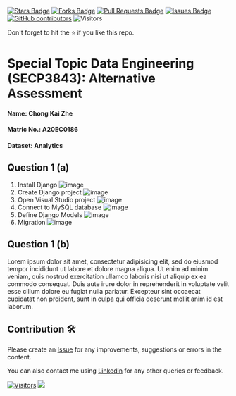 <a href="https://github.com/drshahizan/SECP3843/stargazers"><img src="https://img.shields.io/github/stars/drshahizan/SECP3843" alt="Stars Badge"/></a>
<a href="https://github.com/drshahizan/SECP3843/network/members"><img src="https://img.shields.io/github/forks/drshahizan/SECP3843" alt="Forks Badge"/></a>
<a href="https://github.com/drshahizan/SECP3843/pulls"><img src="https://img.shields.io/github/issues-pr/drshahizan/SECP3843" alt="Pull Requests Badge"/></a>
<a href="https://github.com/drshahizan/SECP3843/issues"><img src="https://img.shields.io/github/issues/drshahizan/SECP3843" alt="Issues Badge"/></a>
<a href="https://github.com/drshahizan/SECP3843/graphs/contributors"><img alt="GitHub contributors" src="https://img.shields.io/github/contributors/drshahizan/SECP3843?color=2b9348"></a>
![Visitors](https://api.visitorbadge.io/api/visitors?path=https%3A%2F%2Fgithub.com%2Fdrshahizan%2FSECP3843&labelColor=%23d9e3f0&countColor=%23697689&style=flat)


Don't forget to hit the :star: if you like this repo.

# Special Topic Data Engineering (SECP3843): Alternative Assessment

#### Name: Chong Kai Zhe
#### Matric No.: A20EC0186
#### Dataset: Analytics

## Question 1 (a)
1. Install Django
  ![image](https://github.com/drshahizan/SECP3843/assets/120616074/5922c29c-6335-4713-9b47-4f3e5b3769d3)
2. Create Django project
   ![image](https://github.com/drshahizan/SECP3843/assets/120616074/498a9fc7-7b0c-4bc1-97ad-d462cb06dd36)
3. Open Visual Studio project
   ![image](https://github.com/drshahizan/SECP3843/assets/120616074/c506b0a7-9d21-4a56-80be-8366723b07d4)
4. Connect to MySQL database
   ![image](https://github.com/drshahizan/SECP3843/assets/120616074/d48f6159-5fe7-4f54-b9cc-32bb72e264f0)
5. Define Django Models
   ![image](https://github.com/drshahizan/SECP3843/assets/120616074/93b00fca-ce9c-4b9c-8e0a-30e632047069)
6. Migration
   ![image](https://github.com/drshahizan/SECP3843/assets/120616074/ccdac7df-7fc2-4d85-9097-4a28b32da34d)
  

## Question 1 (b)
Lorem ipsum dolor sit amet, consectetur adipisicing elit, sed do eiusmod tempor incididunt ut labore et dolore magna aliqua. Ut enim ad minim veniam, quis nostrud exercitation ullamco laboris nisi ut aliquip ex ea commodo consequat. Duis aute irure dolor in reprehenderit in voluptate velit esse cillum dolore eu fugiat nulla pariatur. Excepteur sint occaecat cupidatat non proident, sunt in culpa qui officia deserunt mollit anim id est laborum.





## Contribution 🛠️
Please create an [Issue](https://github.com/drshahizan/special-topic-data-engineering/issues) for any improvements, suggestions or errors in the content.

You can also contact me using [Linkedin](https://www.linkedin.com/in/drshahizan/) for any other queries or feedback.

[![Visitors](https://api.visitorbadge.io/api/visitors?path=https%3A%2F%2Fgithub.com%2Fdrshahizan&labelColor=%23697689&countColor=%23555555&style=plastic)](https://visitorbadge.io/status?path=https%3A%2F%2Fgithub.com%2Fdrshahizan)
![](https://hit.yhype.me/github/profile?user_id=81284918)


